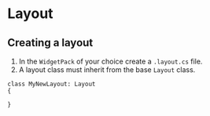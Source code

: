 # Layout

## Creating a layout

 1. In the `WidgetPack` of your choice create a `.layout.cs` file.
 2. A layout class must inherit from the base `Layout` class.

```
class MyNewLayout: Layout 
{

}
```
